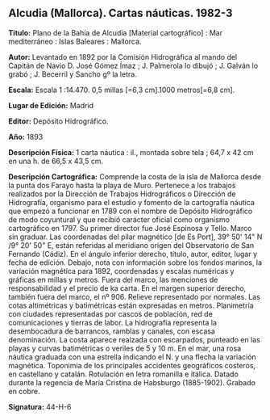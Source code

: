 ## Alcudia (Mallorca). Cartas náuticas. 1982-3

**Titulo:** Plano de la Bahía de Alcudia [Material cartográfico]  : Mar mediterráneo  : Islas Baleares  : Mallorca.

**Autor:** Levantado en 1892 por la Comisión Hidrográfica al mando del Capitán de Navio D. José Gómez Ímaz ; J. Palmerola lo dibujó ; J. Galván lo grabó ; J. Becerril y Sancho gº la letra.

**Escala:** Escala 1 :14.470. 0,5 millas [=6,3 cm].1000 metros[=6,8 cm].

**Lugar de Edición:** Madrid

**Editor:** Depósito Hidrográfico.

**Año:** 1893

**Descripción Física:** 1 carta náutica  : il., montada sobre tela ; 64,7 x 42 cm en una h. de 66,5 x 43,5 cm.

**Descripción Cartográfica:** Comprende la costa de la isla de Mallorca desde la punta dos Farayo hasta la playa de Muro. Pertenece a los trabajos realizados por la Dirección de Trabajos Hidrográficos o Dirección de Hidrografía, organismo para el estudio y fomento de la cartografía náutica que empezó a funcionar en 1789 con el nombre de Depósito Hidrográfico de modo coyuntural y que recibió carácter oficial como organismo cartográfico en 1797. Su primer director fue José Espinosa y Tello. Marco sin graduar. Las coordenadas del pilar magnético [de Es Port], 39° 50' 14" N /9° 20' 50" E, están referidas al meridiano origen del Observatorio de San Fernando (Cádiz). En el ángulo inferior derecho, título, autor, editor, lugar y fecha de edición. Debajo, nota con información sobre los fondos marinos, la variación magnética para 1892, coordenadas y escalas numéricas y gráficas en millas y metros. Fuera del marco, las menciones de responsabilidad y el precio de ka carta. En el margen superior derecho, también fuera del marco, el nº 906. Relieve representado por normales. Las cotas altimétricas y batimétricas están expresadas en metros. Planimetría con ciudades representadas por cascos de población, red de comunicaciones y tierras de labor. La hidrografía representa la desembocadura de barrancos, ramblas y canales, con escasa denominación. La costa aparece realzada con escarpados, punteado en las playas y curvas batimétricas o veriles de 5 y 10 m. En el mar, una rosa náutica graduada con una estrella indicando el N. y una flecha la variación magnética. Toponimia de los principales accidentes geográficos costeros, en castellano y catalán. Rotulación en letra romanilla e itálica. Datado durante la regencia de María Cristina de Habsburgo (1885-1902). Grabado en cobre.

**Signatura:** 44-H-6